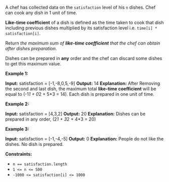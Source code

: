 
A chef has collected data on the  `satisfaction`  level of his  `n`  dishes. Chef can cook any dish in 1 unit of time.

**Like-time coefficient**  of a dish is defined as the time taken to cook that dish including previous dishes multiplied by its satisfaction level i.e.  `time[i] * satisfaction[i]`.

Return  _the maximum sum of  **like-time coefficient**  that the chef can obtain after dishes preparation_.

Dishes can be prepared in  **any** order and the chef can discard some dishes to get this maximum value.

**Example 1:**

**Input:** satisfaction = [-1,-8,0,5,-9]
**Output:** 14
**Explanation:** After Removing the second and last dish, the maximum total **like-time coefficient** will be equal to (-1*1 + 0*2 + 5*3 = 14).
Each dish is prepared in one unit of time.

**Example 2:**

**Input:** satisfaction = [4,3,2]
**Output:** 20
**Explanation:** Dishes can be prepared in any order, (2*1 + 3*2 + 4*3 = 20)

**Example 3:**

**Input:** satisfaction = [-1,-4,-5]
**Output:** 0
**Explanation:** People do not like the dishes. No dish is prepared.

**Constraints:**

-   `n == satisfaction.length`
-   `1 <= n <= 500`
-   `-1000 <= satisfaction[i] <= 1000`